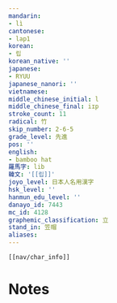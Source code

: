 ```yaml
---
mandarin:
- lì
cantonese:
- lap1
korean:
- 립
korean_native: ''
japanese:
- RYUU
japanese_nanori: ''
vietnamese:
middle_chinese_initial: l
middle_chinese_final: iɪp
stroke_count: 11
radical: 竹
skip_number: 2-6-5
grade_level: 先進
pos: ''
english:
- bamboo hat
羅馬字: lib
韓文: '[[립]]'
joyo_level: 日本人名用漢字
hsk_level: ''
hanmun_edu_level: ''
danayo_id: 7443
mc_id: 4128
graphemic_classification: 立
stand_in: 笠帽
aliases:
---
```

```meta-bind-embed
[[nav/char_info]]
```

# Notes
